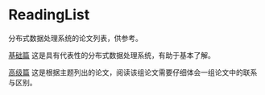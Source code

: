 # ReadingList

分布式数据处理系统的论文列表，供参考。

[基础篇](Basic.md) 这是具有代表性的分布式数据处理系统，有助于基本了解。

[高级篇](Advanced.md) 这是根据主题列出的论文，阅读该组论文需要仔细体会一组论文中的联系与区别。